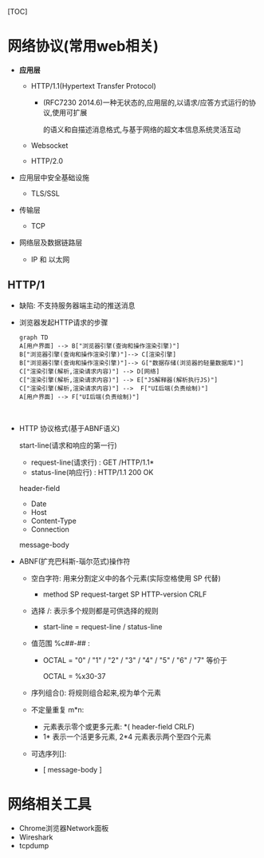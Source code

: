[TOC]

# 网络协议(常用web相关)

- **应用层**

  - HTTP/1.1(Hypertext Transfer Protocol)

    - (RFC7230 2014.6)一种无状态的,应用层的,以请求/应答方式运行的协议,使用可扩展

      的语义和自描述消息格式,与基于网络的超文本信息系统灵活互动

  - Websocket

  - HTTP/2.0

- 应用层中安全基础设施

  - TLS/SSL

- 传输层

  - TCP

- 网络层及数据链路层

  - IP 和 以太网

## HTTP/1

- 缺陷: 不支持服务器端主动的推送消息


- 浏览器发起HTTP请求的步骤

  ```mermaid
  graph TD
  A[用户界面] --> B["浏览器引擎(查询和操作渲染引擎)"]
  B["浏览器引擎(查询和操作渲染引擎)"]--> C[渲染引擎]
  B["浏览器引擎(查询和操作渲染引擎)"]--> G["数据存储(浏览器的轻量数据库)"]
  C["渲染引擎(解析,渲染请求内容)"] --> D[网络]
  C["渲染引擎(解析,渲染请求内容)"] --> E["JS解释器(解析执行JS)"]
  C["渲染引擎(解析,渲染请求内容)"] -->  F["UI后端(负责绘制)"]
  A[用户界面] --> F["UI后端(负责绘制)"]
  ```

  ​

- HTTP 协议格式(基于ABNF语义)

  start-line(请求和响应的第一行)

  - request-line(请求行) : GET /HTTP/1.1*
  - status-line(响应行) : HTTP/1.1 200 OK

  header-field

  - Date
  - Host
  - Content-Type
  - Connection

  message-body

- ABNF(扩充巴科斯-瑙尔范式)操作符

  - 空白字符: 用来分割定义中的各个元素(实际空格使用 SP 代替)

    - method SP request-target SP HTTP-version CRLF

  - 选择 /: 表示多个规则都是可供选择的规则

    - start-line = request-line / status-line

  - 值范围 %c##-## :

    - OCTAL = "0" / "1" / "2" / "3" / "4" / "5" / "6" / "7" 等价于

      OCTAL = %x30-37

  - 序列组合(): 将规则组合起来,视为单个元素

  - 不定量重复 m*n:

    - 元素表示零个或更多元素: *( header-field CRLF)
    - 1* 表示一个活更多元素, 2*4 元素表示两个至四个元素

  - 可选序列[]:

    - [ message-body ]





# 网络相关工具

- Chrome浏览器Network面板
- Wireshark
- tcpdump
